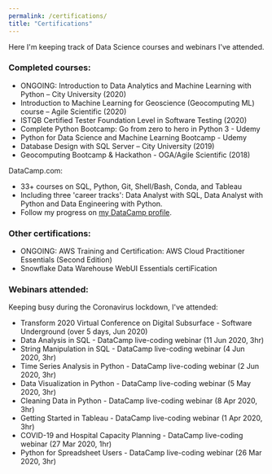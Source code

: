 ```yaml
---
permalink: /certifications/
title: "Certifications"
---
```


Here I'm keeping track of Data Science courses and webinars I've attended.

### Completed courses:

- ONGOING: Introduction to Data Analytics and Machine Learning with Python – City University (2020) 
- Introduction to Machine Learning for Geoscience (Geocomputing ML) course – Agile Scientific (2020)
- ISTQB Certified Tester Foundation Level in Software Testing (2020) 
- Complete Python Bootcamp: Go from zero to hero in Python 3 - Udemy
- Python for Data Science and Machine Learning Bootcamp - Udemy
- Database Design with SQL Server – City University (2019) 
- Geocomputing Bootcamp & Hackathon - OGA/Agile Scientific (2018) 

DataCamp.com:
- 33+ courses on SQL, Python, Git, Shell/Bash, Conda, and Tableau
- Including three 'career tracks': Data Analyst with SQL, Data Analyst with Python and Data Engineering with Python.
- Follow my progress on <a href="https://www.datacamp.com/profile/alanw">my DataCamp profile</a>.

### Other certifications:
- ONGOING: AWS Training and Certification: AWS Cloud Practitioner Essentials (Second Edition)
- Snowflake Data Warehouse WebUI Essentials certiFication

### Webinars attended:
Keeping busy during the Coronavirus lockdown, I've attended:
- Transform 2020 Virtual Conference on Digital Subsurface - Software Underground (over 5 days, Jun 2020)
- Data Analysis in SQL - DataCamp live-coding webinar (11 Jun 2020, 3hr)
- String Manipulation in SQL - DataCamp live-coding webinar  (4 Jun 2020, 3hr)
- Time Series Analysis in Python - DataCamp live-coding webinar (2 Jun 2020, 3hr)
- Data Visualization in Python - DataCamp live-coding webinar (5 May 2020, 3hr)
- Cleaning Data in Python - DataCamp live-coding webinar (8 Apr 2020, 3hr)
- Getting Started in Tableau - DataCamp live-coding webinar (1 Apr 2020, 3hr)
- COVID-19 and Hospital Capacity Planning - DataCamp live-coding webinar (27 Mar 2020, 1hr)
- Python for Spreadsheet Users - DataCamp live-coding webinar (26 Mar 2020, 3hr)